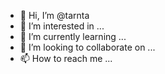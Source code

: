 - 👋 Hi, I’m @tarnta
- 👀 I’m interested in ...
- 🌱 I’m currently learning ...
- 💞️ I’m looking to collaborate on ...
- 📫 How to reach me ...

<!---
tarnta/tarnta is a ✨ special ✨ repository because its `README.md` (this file) appears on your GitHub profile.
You can click the Preview link to take a look at your changes.
--->
